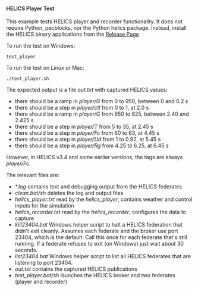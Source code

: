 #### HELICS Player Test

This example tests HELICS player and recorder functionality. It does not require Python, pecblocks, nor the Python helics package. Instead,
install the HELICS binary applications from the [Release Page](https://github.com/GMLC-TDC/HELICS/releases)

To run the test on Windows: 

    test_player

To run the test on Linux or Mac:

    ./test_player.sh

The expected output is a file _out.txt_ with captured HELICS values:

- there should be a ramp in _player/G_ from 0 to 950, between 0 and 0.2 s
- there should be a step in _player/ctl_ from 0 to 1, at 2.0 s
- there should be a ramp in _player/G_ from 950 to 825, between 2.40 and 2.425 s
- there should be a step in _player/T_ from 5 to 35, at 2.45 s
- there should be a step in _player/Fc_ from 60 to 63, at 4.45 s
- there should be a step in _player/Ud_ from 1 to 0.92, at 5.45 s
- there should be a step in _player/Rg_ from 4.25 to 6.25, at 6.45 s

However, in HELICS v3.4 and some earlier versions, the tags are always _player/Fc_.

The relevant files are:

- _\*.log_ contains text and debugging output from the HELICS federates
- _clean.bat/sh_ deletes the log and output files
- _helics_player.txt_ read by the _helics_player_, contains weather and control inputs for the simulation
- _helics_recorder.txt_ read by the _helics_recorder_, configures the data to capture
- _kill23404.bat_ Windows helper script to halt a HELICS federation that didn't exit cleanly. Assumes each federate and the broker use port 23404, which is the default. Call this once for each federate that's still running. If a federate refuses to exit (on Windows) just wait about 30 seconds.
- _list23404.bat_ Windows helper script to list all HELICS federates that are listening to port 23404.
- _out.txt_ contains the captured HELICS publications
- _test_player.bat/sh_ launches the HELICS broker and two federates (player and recorder)

